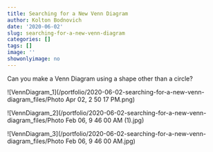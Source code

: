 ```yaml
---
title: Searching for a New Venn Diagram
author: Kolton Bodnovich
date: '2020-06-02'
slug: searching-for-a-new-venn-diagram
categories: []
tags: []
image: ''
showonlyimage: no
---
```


Can you make a Venn Diagram using a shape other than a circle? 

<!--more-->

![VennDiagram_1](/portfolio/2020-06-02-searching-for-a-new-venn-diagram_files/Photo Apr 02, 2 50 17 PM.png)

![VennDiagram_2](/portfolio/2020-06-02-searching-for-a-new-venn-diagram_files/Photo Feb 06, 9 46 00 AM (1).jpg)

![VennDiagram_3](/portfolio/2020-06-02-searching-for-a-new-venn-diagram_files/Photo Feb 06, 9 46 00 AM.jpg)
